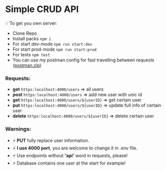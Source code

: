 # Simple CRUD API

💡 To get you own server:

- Clone Repo
- Install packs `npm i`
- For start dev-mode `npm run start:dev`
- For start prod-mode `npm run start:prod`
- For tests `npm test`
- You can use my postman config for fast travelling between requests ([postman.zip](https://github.com/shadowinhaze/nodejs-crud-api/files/8936460/postman.zip))

### Requests:
- **get** `https:localhost:4000/users` => all users
- **post** `https:localhost:4000/users` => add new user with unic id
- **get** `https:localhost:4000/users/${userID}` => get certain user
- **put** `https:localhost:4000/users/${userID}` => update full info of certain user
- **delete** `https:localhost:4000/users/${userID}` => delete certain user

### Warnings:
- ⚡ **PUT** fully replace user information.
- ⚡ **I use 4000 port**, you are welcome to change it in .env file.
- ⚡ Use endpoints without **'api'** word in requests, please!
- ⚡ Database contains one user at the start for example!
